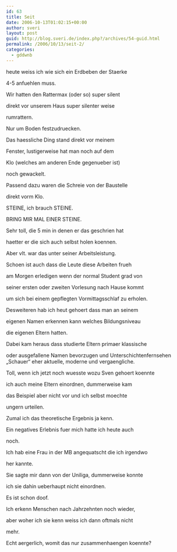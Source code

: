 ```yaml
---
id: 63
title: Seit
date: 2006-10-13T01:02:15+00:00
author: sveri
layout: post
guid: http://blog.sveri.de/index.php?/archives/54-guid.html
permalink: /2006/10/13/seit-2/
categories:
  - gddwnb
---
```

heute weiss ich wie sich ein Erdbeben der Staerke
  
4-5 anfuehlen muss.
  
Wir hatten den Rattermax (oder so) super silent
  
direkt vor unserem Haus super silenter weise
  
rumrattern.
  
Nur um Boden festzudruecken.

Das haessliche Ding stand direkt vor meinem
  
Fenster, lustigerweise hat man noch auf dem 
  
Klo (welches am anderen Ende gegenueber ist)
  
noch gewackelt.

Passend dazu waren die Schreie von der Baustelle
  
direkt vorm Klo.

STEINE, ich brauch STEINE.
  
BRING MIR MAL EINER STEINE.

Sehr toll, die 5 min in denen er das geschrien hat
  
haetter er die sich auch selbst holen koennen.
  
Aber vlt. war das unter seiner Arbeitsleistung.

Schoen ist auch dass die Leute diese Arbeiten frueh
  
am Morgen erledigen wenn der normal Student grad von
  
seiner ersten oder zweiten Vorlesung nach Hause kommt
  
um sich bei einem gepflegten Vormittagsschlaf zu erholen.

Desweiteren hab ich heut gehoert dass man an seinem
  
eigenen Namen erkennen kann welches Bildungsniveau
  
die eigenen Eltern hatten.

Dabei kam heraus dass studierte Eltern primaer klassische
  
oder ausgefallene Namen bevorzugen und Unterschichtenfernsehen  
&#8222;Schauer&#8220; eher aktuelle, moderne und vergaengliche.

Toll, wenn ich jetzt noch wuesste wozu Sven gehoert koennte
  
ich auch meine Eltern einordnen, dummerweise kam 
  
das Beispiel aber nicht vor und ich selbst moechte
  
ungern urteilen.
  
Zumal ich das theoretische Ergebnis ja kenn.

Ein negatives Erlebnis fuer mich hatte ich heute auch
  
noch.
  
Ich hab eine Frau in der MB angequatscht die ich irgendwo
  
her kannte.
  
Sie sagte mir dann von der Uniliga, dummerweise konnte 
  
ich sie dahin ueberhaupt nicht einordnen.
  
Es ist schon doof.
  
Ich erkenn Menschen nach Jahrzehnten noch wieder,
  
aber woher ich sie kenn weiss ich dann oftmals nicht
  
mehr.
  
Echt aergerlich, womit das nur zusammenhaengen koennte?
